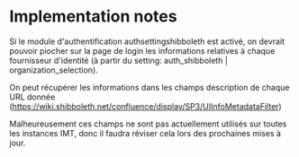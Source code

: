 Implementation notes
===

Si le module d'authentification authsettingshibboleth est activé, on devrait pouvoir
piocher sur la page de login les informations relatives à chaque fournisseur
d'identité (à partir du setting: auth_shibboleth | organization_selection).

On peut récupérer les informations dans les champs description de chaque URL
donnée (https://wiki.shibboleth.net/confluence/display/SP3/UIInfoMetadataFilter)

Malheureusement ces champs ne sont pas actuellement utilisés sur toutes les instances IMT, donc
il faudra réviser cela lors des prochaines mises à jour.
